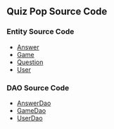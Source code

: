 ## Quiz Pop Source Code

### Entity Source Code 

+ [Answer]()
+ [Game]()
+ [Question]()
+ [User]()

### DAO Source Code

+ [AnswerDao](answerdao.md)
+ [GameDao]()
+ [UserDao]()